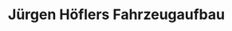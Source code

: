 ---
title: "Jürgen Höflers Fahrzeugaufbau"
url: /wiener-neustadt/juergen-hoeflers-fahrzeugaufbau/
shop: Autoteile
---